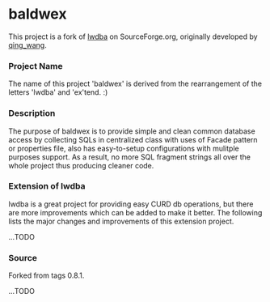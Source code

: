 baldwex
=======

This project is a fork of <a href="http://sourceforge.net/projects/lwdba/">lwdba</a> on SourceForge.org, originally developed by <a href="http://sourceforge.net/users/qing_wang">qing_wang</a>. 

<h3>Project Name</h3>
The name of this project 'baldwex' is derived from the rearrangement of the letters 'lwdba' and 'ex'tend. :)

<h3>Description</h3>
The purpose of baldwex is to provide simple and clean common database access by collecting SQLs in centralized class with uses of Facade pattern or properties file, also has easy-to-setup configurations with mulitple purposes support. As a result, no more SQL fragment strings all over the whole project thus producing cleaner code.

<h3>Extension of lwdba</h3>
lwdba is a great project for providing easy CURD db operations, but there are more improvements which can be added to make it better. The following lists the major changes and improvements of this extension project.

...TODO

<h3>Source</h3>
Forked from tags 0.8.1.



...TODO
